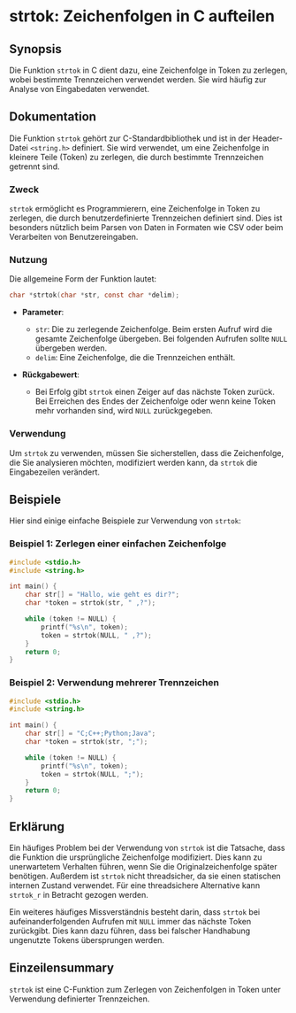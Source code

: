 <!--
Meta Description: # strtok: Zeichenfolgen in C aufteilen ## Synopsis Die Funktion `strtok` in C dient dazu, eine Zeichenfolge in Token zu zerlegen, wobei bestimmte Tren...
Meta Keywords: strtok, die, token, zeichenfolge, char
-->

# strtok: Zeichenfolgen in C aufteilen

## Synopsis
Die Funktion `strtok` in C dient dazu, eine Zeichenfolge in Token zu zerlegen, wobei bestimmte Trennzeichen verwendet werden. Sie wird häufig zur Analyse von Eingabedaten verwendet.

## Dokumentation
Die Funktion `strtok` gehört zur C-Standardbibliothek und ist in der Header-Datei `<string.h>` definiert. Sie wird verwendet, um eine Zeichenfolge in kleinere Teile (Token) zu zerlegen, die durch bestimmte Trennzeichen getrennt sind.

### Zweck
`strtok` ermöglicht es Programmierern, eine Zeichenfolge in Token zu zerlegen, die durch benutzerdefinierte Trennzeichen definiert sind. Dies ist besonders nützlich beim Parsen von Daten in Formaten wie CSV oder beim Verarbeiten von Benutzereingaben.

### Nutzung
Die allgemeine Form der Funktion lautet:

```c
char *strtok(char *str, const char *delim);
```

- **Parameter**:
  - `str`: Die zu zerlegende Zeichenfolge. Beim ersten Aufruf wird die gesamte Zeichenfolge übergeben. Bei folgenden Aufrufen sollte `NULL` übergeben werden.
  - `delim`: Eine Zeichenfolge, die die Trennzeichen enthält.

- **Rückgabewert**: 
  - Bei Erfolg gibt `strtok` einen Zeiger auf das nächste Token zurück. Bei Erreichen des Endes der Zeichenfolge oder wenn keine Token mehr vorhanden sind, wird `NULL` zurückgegeben.

### Verwendung
Um `strtok` zu verwenden, müssen Sie sicherstellen, dass die Zeichenfolge, die Sie analysieren möchten, modifiziert werden kann, da `strtok` die Eingabezeilen verändert.

## Beispiele
Hier sind einige einfache Beispiele zur Verwendung von `strtok`:

### Beispiel 1: Zerlegen einer einfachen Zeichenfolge
```c
#include <stdio.h>
#include <string.h>

int main() {
    char str[] = "Hallo, wie geht es dir?";
    char *token = strtok(str, " ,?");

    while (token != NULL) {
        printf("%s\n", token);
        token = strtok(NULL, " ,?");
    }
    return 0;
}
```

### Beispiel 2: Verwendung mehrerer Trennzeichen
```c
#include <stdio.h>
#include <string.h>

int main() {
    char str[] = "C;C++;Python;Java";
    char *token = strtok(str, ";");

    while (token != NULL) {
        printf("%s\n", token);
        token = strtok(NULL, ";");
    }
    return 0;
}
```

## Erklärung
Ein häufiges Problem bei der Verwendung von `strtok` ist die Tatsache, dass die Funktion die ursprüngliche Zeichenfolge modifiziert. Dies kann zu unerwartetem Verhalten führen, wenn Sie die Originalzeichenfolge später benötigen. Außerdem ist `strtok` nicht threadsicher, da sie einen statischen internen Zustand verwendet. Für eine threadsichere Alternative kann `strtok_r` in Betracht gezogen werden.

Ein weiteres häufiges Missverständnis besteht darin, dass `strtok` bei aufeinanderfolgenden Aufrufen mit `NULL` immer das nächste Token zurückgibt. Dies kann dazu führen, dass bei falscher Handhabung ungenutzte Tokens übersprungen werden.

## Einzeilensummary
`strtok` ist eine C-Funktion zum Zerlegen von Zeichenfolgen in Token unter Verwendung definierter Trennzeichen.